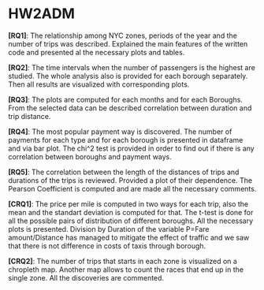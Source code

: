 # HW2ADM
__[RQ1]__: The relationship among NYC zones, periods of the year and the number of trips was described.
Explained the main features of the written code and presented al the necessary plots and tables.

__[RQ2]__: The time intervals when the number of passengers is the highest are studied.
The whole analysis also is provided for each borough separately. Then all results are visualized 
with corresponding plots.

__[RQ3]__: The plots are computed for each months and for each Boroughs. From the selected data can be 
described correlation between duration and trip distance.

__[RQ4]__: The most popular payment way is discovered. The number of payments for each type and for each 
borough is presented in dataframe and via bar plot. The chi^2 test is provided in order to find 
out if there is any correlation between boroughs and payment ways.

__[RQ5]__: The correlation between the length of the distances of trips and durations of the trips is reviewed. Provided a plot of their dependence. The Pearson Coefficient is computed and are made all the necessary comments. 

__[CRQ1]__: The price per mile is computed in two ways for each trip, also the mean and the standart deviation is computed for that. The t-test is done for all the possible pairs of distribution of different boroughs. All the necessary plots is presented. 
Division by Duration of the variable P=Fare amount/Distance has managed to mitigate the effect of traffic and we saw that there is not difference in costs of taxis through borough.

__[CRQ2]__: The number of trips that starts in each zone is visualized on a chropleth map. Another map allows to count the races that end up in the single zone. All the discoveries are commented.
